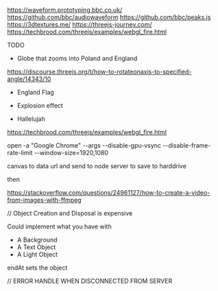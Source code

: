 https://waveform.prototyping.bbc.co.uk/
https://github.com/bbc/audiowaveform
https://github.com/bbc/peaks.js
https://3dtextures.me/
https://threejs-journey.com/
https://techbrood.com/threejs/examples/webgl_fire.html

TODO

- Globe that zooms into Poland and England

https://discourse.threejs.org/t/how-to-rotateonaxis-to-specified-angle/14343/10

- England Flag

- Explosion effect

- Hallelujah

https://techbrood.com/threejs/examples/webgl_fire.html

open -a "Google Chrome" --args --disable-gpu-vsync --disable-frame-rate-limit --window-size=1920,1080

canvas to data url and send to node server to save to harddrive

then

https://stackoverflow.com/questions/24961127/how-to-create-a-video-from-images-with-ffmpeg

// Object Creation and Disposal is expensive

Could implement what you have with

- A Background
- A Text Object
- A Light Object

endAt sets the object

// ERROR HANDLE WHEN DISCONNECTED FROM SERVER
